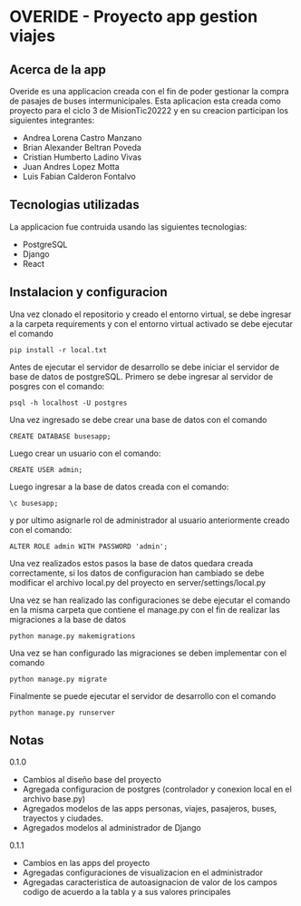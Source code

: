 # OVERIDE - Proyecto app gestion viajes

## Acerca de la app


Overide es una applicacion creada con el fin de poder gestionar la compra de pasajes de buses intermunicipales.
Esta aplicacion esta creada como proyecto para el ciclo 3 de MisionTic20222 y en su creacion participan los siguientes integrantes:

* Andrea Lorena Castro Manzano
* Brian Alexander Beltran Poveda
* Cristian Humberto Ladino Vivas
* Juan Andres Lopez Motta
* Luis Fabian Calderon Fontalvo 

## Tecnologias utilizadas

La applicacion fue contruida usando las siguientes tecnologias:

* PostgreSQL
* Django
* React

## Instalacion y configuracion

Una vez clonado el repositorio y creado el entorno virtual, se debe ingresar a la carpeta requirements y con el entorno virtual activado se debe ejecutar el comando

```console
pip install -r local.txt
```

Antes de ejecutar el servidor de desarrollo se debe iniciar el servidor de base de datos de postgreSQL.
Primero se debe ingresar al servidor de posgres con el comando:
```console
psql -h localhost -U postgres
```
Una vez ingresado se debe crear una base de datos con el comando
```console
CREATE DATABASE busesapp;
```
Luego crear un usuario con el comando:
```console
CREATE USER admin;
```
Luego ingresar a la base de datos creada con el comando:
```console
\c busesapp;
```
y por ultimo asignarle rol de administrador al usuario anteriormente creado con el comando:
```console
ALTER ROLE admin WITH PASSWORD 'admin';
```
Una vez realizados estos pasos la base de datos quedara creada correctamente, si los datos de configuracion han cambiado se debe modificar el archivo local.py del proyecto en server/settings/local.py

Una vez se han realizado las configuraciones se debe ejecutar el comando en la misma carpeta que contiene el manage.py con el fin de realizar las migraciones a la base de datos
```console
python manage.py makemigrations
```
Una vez se han configurado las migraciones se deben implementar con el comando
```console
python manage.py migrate
```
Finalmente se puede ejecutar el servidor de desarrollo con el comando
```console
python manage.py runserver
```



## Notas

0.1.0  

* Cambios al diseño base del proyecto
* Agregada configuracion de postgres (controlador y conexion local en el archivo base.py)
* Agregados modelos de las apps personas, viajes, pasajeros, buses, trayectos y ciudades.
* Agregados modelos al administrador de Django

0.1.1

* Cambios en las apps del proyecto
* Agregadas configuraciones de visualizacion en el administrador
* Agregadas caracteristica de autoasignacion de valor de los campos codigo de acuerdo a la tabla y a sus valores principales

